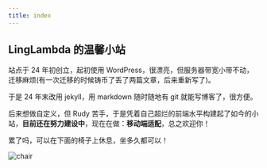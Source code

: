 ```yaml
---
title: index
---
```


## LingLambda 的温馨小站

站点于 24 年初创立，起初使用 WordPress，很漂亮，但服务器带宽小带不动，迁移麻烦(有一次迁移的时候铸币了丢了两篇文章，后来重新写了)。

于是 24 年末改用 jekyll，用 markdown 随时随地有 git 就能写博客了，很方便。

后来想做自定义，但 Rudy 苦手，于是凭着自己超烂的前端水平构建起了如今的小站，**目前还在努力建设中**，现在在做：**移动端适配**，总之欢迎你！

累了吗，可以在下面的椅子上休息，坐多久都可以！

![chair](../../public/assets/images/chair.webp "看起来很结实的椅子")
